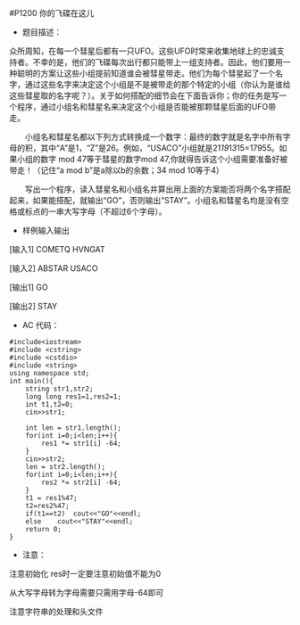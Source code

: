 #P1200 你的飞碟在这儿
* 题目描述：

众所周知，在每一个彗星后都有一只UFO。这些UFO时常来收集地球上的忠诚支持者。不幸的是，他们的飞碟每次出行都只能带上一组支持者。因此，他们要用一种聪明的方案让这些小组提前知道谁会被彗星带走。他们为每个彗星起了一个名字，通过这些名字来决定这个小组是不是被带走的那个特定的小组（你认为是谁给这些彗星取的名字呢？）。关于如何搭配的细节会在下面告诉你；你的任务是写一个程序，通过小组名和彗星名来决定这个小组是否能被那颗彗星后面的UFO带走。 

　　小组名和彗星名都以下列方式转换成一个数字：最终的数字就是名字中所有字母的积，其中“A”是1，“Z”是26。例如，“USACO”小组就是21*19*1*3*15=17955。如果小组的数字 mod 47等于彗星的数字mod 47,你就得告诉这个小组需要准备好被带走！（记住“a mod b”是a除以b的余数；34 mod 10等于4） 

　　写出一个程序，读入彗星名和小组名并算出用上面的方案能否将两个名字搭配起来，如果能搭配，就输出“GO”，否则输出“STAY”。小组名和彗星名均是没有空格或标点的一串大写字母（不超过6个字母）。

* 样例输入输出

[输入1]
COMETQ
HVNGAT

[输入2]
ABSTAR
USACO

[输出1]
GO

[输出2]
STAY

* AC 代码：

```
#include<iostream>
#include <cstring>
#include <cstdio>
#include <string>
using namespace std;
int main(){
    string str1,str2;
    long long res1=1,res2=1;
    int t1,t2=0;
    cin>>str1;
    
    int len = str1.length();
    for(int i=0;i<len;i++){
        res1 *= str1[i] -64;
    }
    cin>>str2;
    len = str2.length();
    for(int i=0;i<len;i++){
        res2 *= str2[i] -64;
    }
    t1 = res1%47;
    t2=res2%47;
    if(t1==t2)  cout<<"GO"<<endl;
    else    cout<<"STAY"<<endl;
    return 0;
}
```

* 注意：

 注意初始化 res时一定要注意初始值不能为0
 
 从大写字母转为字母需要只需用字母-64即可
 
  注意字符串的处理和头文件

